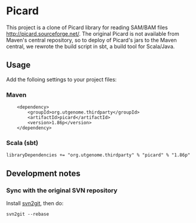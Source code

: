 Picard 
===

This project is a clone of Picard library for reading SAM/BAM files <http://picard.sourceforge.net/>. The original Picard is not available from Maven's central repository, so to deploy of Picard's jars to the Maven central, we rewrote the build script in sbt, a build tool for Scala/Java. 

## Usage

Add the folloing settings to your project files:
### Maven 
        <dependency>
            <groupId>org.utgenome.thirdparty</groupId>
            <artifactId>picard</artifactId>
            <version>1.86p</version>
        </dependency>

### Scala (sbt)

    libraryDependencies += "org.utgenome.thirdparty" % "picard" % "1.86p"

## Development notes

### Sync with the original SVN repository

Install [svn2git](https://github.com/nirvdrum/svn2git), then do:

	svn2git --rebase




